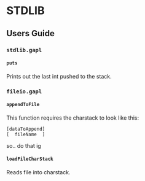# STDLIB 
## Users Guide
### `stdlib.gapl`
#### `puts`
Prints out the last int pushed to the stack.
### `fileio.gapl`
#### `appendToFile`
This function requires the charstack to look like this:
```
[dataToAppend]
[  fileName  ]
```
so.. do that ig
#### `loadFileCharStack`
Reads file into charstack.

